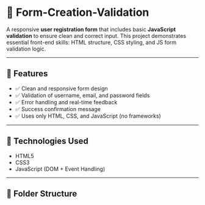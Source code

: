 # 📝 Form-Creation-Validation

A responsive **user registration form** that includes basic **JavaScript validation** to ensure clean and correct input. This project demonstrates essential front-end skills: HTML structure, CSS styling, and JS form validation logic.

---

## 📌 Features

- ✅ Clean and responsive form design
- ✅ Validation of username, email, and password fields
- ✅ Error handling and real-time feedback
- ✅ Success confirmation message
- ✅ Uses only HTML, CSS, and JavaScript (no frameworks)

---

## 🧰 Technologies Used

- HTML5
- CSS3
- JavaScript (DOM + Event Handling)

---

## 📁 Folder Structure

